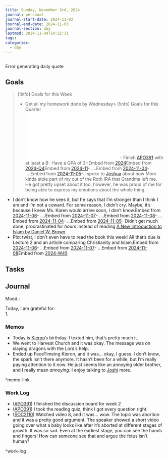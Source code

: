 ```yaml
---
title: Sunday, November 3rd, 2024
journal: personal
journal-start-date: 2024-11-03
journal-end-date: 2024-11-03
journal-section: day
lastmod: 2024-11-04T14:22:31
tags: 
categories:
  - day
---
```

  
```calendar-nav  
```  
  
Error generating daily quote  
  
## Goals  
  
> [!info] Goals for this Week  
> - Get all my homework done by Wednesday> [!info] Goals for this Quarter  
> ![2024-Q4-link](2024-Q4.md#goals-link)- Finish [APO391](../../../10-19%20Study%20Notes/12%20Apologetics/APO391/_index.md) with at least a B- Have a GPA of 3+Embed from [2024]({{url}})Embed from [2024-Q4]({{url}})Embed from [2024-11]({{url}})- ….Embed from [2024-11-04]({{url}})- ….Embed from [2024-11-05]({{url}})- I spoke to [Joshua](../../../40-49%20Sources/45%20People/Joshua%20Alejandro.md) about how Mom kinda stole part of my cut of the Roth IRA that Grandma left me. He got pretty upset about it too, however, he was proud of me for being able to express my emotions about the whole thing.  
- I don’t know how he sees it, but he says that I’m stronger than I think I am and I’m not a coward. For some reason, I didn’t cry. Maybe, it’s because I knew Ms. Karen would arrive soon, I don’t know.Embed from [2024-11-06]({{url}})- ….Embed from [2024-11-07]({{url}})- ….Embed from [2024-11-08]({{url}})- …Embed from [2024-11-04]({{url}})- …Embed from [2024-11-05]({{url}})- Didn’t get much done, procrastinated for *hours* instead of reading [A New Introduction to Islam by Daniel W. Brown](Daniel%20W%20Brown%20-%20A%20New%20Introduction%20to%20Islam.md).  
- Plot twist, I don’t even have to read the book this week! All that’s due is Lecture 2 and an article comparing Christianity and Islam.Embed from [2024-11-06]({{url}})- …Embed from [2024-11-07]({{url}})- …Embed from [2024-11-08]({{url}})Embed from [2024-W45](./2024-W45.md)  
  
## Tasks  
  
## Journal  
  
Mood::  
  
Today, I am grateful for:  
1.   
  
### Memos  
  
- Today is [Kieron](Kieron.md)’s birthday. I texted him, that’s pretty much it.  
- We went to Harvest Church and it was okay. The message was on slaying dragons with the Lord’s help.  
- Ended up FaceTimeing Kieron, and it was… okay, I guess. I don’t know, the spark isn’t there anymore. It hasn’t been for a while, but I’m really paying attention to it now. He just seems like an annoying older brother, and I really mean *annoying*. I enjoy talking to [Joshi](../../../40-49%20Sources/45%20People/Joshua%20Alejandro.md) more.  
  
^memo-link  
  
### Work Log  
  
- ([APO391](../../../10-19%20Study%20Notes/12%20Apologetics/APO391/_index.md)) I finished the discussion board for week 2  
- ([APO391](../../../10-19%20Study%20Notes/12%20Apologetics/APO391/_index.md)) I took the reading quiz, think I got every question right.  
- ([SOC2110](../../../10-19%20Study%20Notes/SOC2110/_index.md)) Watched video 8, and it was… wow. The topic was abortion and it was a pretty good argument. The speaker showed a short video going over what a baby looks like after it’s aborted at different stages of growth. It was so sad. Even at the earliest stage, you can see the hands and fingers! How can someone see that and argue the fetus isn’t human?  
  
^work-log  
